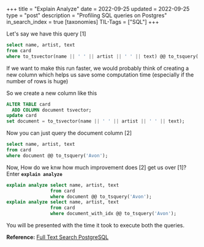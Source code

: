 +++
title = "Explain Analyze"
date = 2022-09-25
updated = 2022-09-25
type = "post"
description = "Profiling SQL queries on Postgres"
in_search_index = true
[taxonomies]
TIL-Tags = ["SQL"]
+++

Let's say we have this query [1]

```sql
select name, artist, text
from card
where to_tsvector(name || ' ' || artist || ' ' || text) @@ to_tsquery('Avon');
```
If we want to make this run faster, we would probably think of creating a new column which helps us save some computation time (especially if the number of rows is huge)

So we create a new column like this

```sql
ALTER TABLE card
  ADD COLUMN document tsvector;
update card
set document = to_tsvector(name || ' ' || artist || ' ' || text);
```

Now you can just query the document column [2]

```sql
select name, artist, text
from card
where document @@ to_tsquery('Avon');
```

Now, How do we knw how much improvement does [2] get us over [1]? Enter **`explain analyze`**

```sql
explain analyze select name, artist, text
                from card
                where document @@ to_tsquery('Avon');
explain analyze select name, artist, text
                from card
                where document_with_idx @@ to_tsquery('Avon');
```
You will be presented with the time it took to execute both the queries.

**Reference:** [Full Text Search PostgreSQL](https://www.youtube.com/watch?v=szfUbzsKvtE)